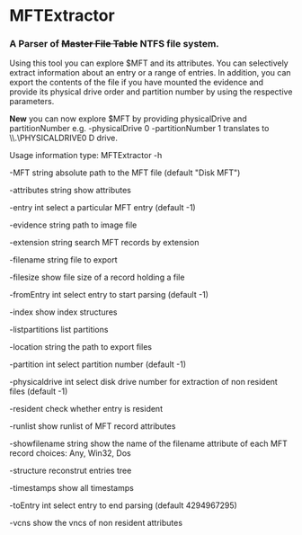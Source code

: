 MFTExtractor
============

### A Parser  of ~~Master File Table~~  NTFS file system.



Using this tool you can explore $MFT and its attributes. You can selectively extract information about an entry or a range of entries. In addition, you can export the contents of the file if you have mounted the evidence and provide its physical drive order and partition number by using the respective parameters. 

**New**  you can now explore $MFT by providing physicalDrive and partitionNumber
e.g. -physicalDrive 0 -partitionNumber 1 translates to \\\\.\\PHYSICALDRIVE0 D drive.

Usage information  type: MFTExtractor  -h

-MFT string
        absolute path to the MFT file (default "Disk MFT")

  -attributes string
        show attributes

  -entry int
        select a particular MFT entry (default -1)
        
  -evidence string
        path to image file

  -extension string
        search MFT records by extension

  -filename string
        file to export

  -filesize
        show file size of a record holding a file

  -fromEntry int
        select entry to start parsing (default -1)

  -index
        show index structures

  -listpartitions
        list partitions

  -location string
        the path to export  files

  -partition int
        select partition number (default -1)

  -physicaldrive int
        select disk drive number for extraction of non resident files (default -1)

  -resident
        check whether entry is resident

  -runlist
        show runlist of MFT record attributes

  -showfilename string
        show the name of the filename attribute of each MFT record choices: Any, Win32, Dos

  -structure
        reconstrut entries tree

  -timestamps
        show all timestamps

  -toEntry int
        select entry to end parsing (default 4294967295)

  -vcns
        show the vncs of non resident attributes
        